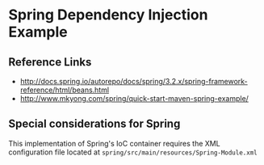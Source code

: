 # Spring Dependency Injection Example

## Reference Links
* http://docs.spring.io/autorepo/docs/spring/3.2.x/spring-framework-reference/html/beans.html
* http://www.mkyong.com/spring/quick-start-maven-spring-example/

## Special considerations for Spring
This implementation of Spring's IoC container requires the XML
configuration file located at 
`spring/src/main/resources/Spring-Module.xml`